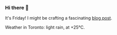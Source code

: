 ### Hi there :wave:

It's Friday! I might be crafting a fascinating [blog post](https://benjaminwuethrich.dev).

Weather in Toronto: light rain, at +25°C.
